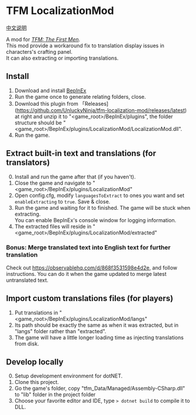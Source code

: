# TFM LocalizationMod
[中文说明](./README_SCH.md)

A mod for [*TFM: The First Men*](https://store.steampowered.com/app/700820/).  
This mod provide a workaround fix to translation display issues in characters's crafting panel.  
It can also extracting or importing translations.

## Install
1. Download and install [BepInEx](https://github.com/BepInEx/BepInEx/releases/latest)
2. Run the game once to generate relating folders, close.
3. Download this plugin from 「Releases](https://github.com/UnluckyNinja/tfm-localization-mod/releases/latest) at right and unzip it to "<game_root>/BepInEx/plugins", the folder structure should be "<game_root>/BepInEx/plugins/LocalizationMod/LocalizationMod.dll".
4. Run the game.

## Extract built-in text and translations (for translators)
0. Install and run the game after that (if you haven't).
1. Close the game and navigate to "<game_root>/BepInEx/plugins/LocalizationMod"
2. Open config.cfg, modify `languagesToExtract` to ones you want and set `enableExtracting` to `true`. Save & close.
3. Run the game and waiting for it to finished. The game will be stuck when extracting.  
  You can enable BepInEx's console window for logging information.
4. The extracted files will reside in "<game_root>/BepInEx/plugins/LocalizationMod/extracted"

### Bonus: Merge translated text into English text for further translation 
Check out https://observablehq.com/d/868f3531598e4d2e, and follow instructions.
You can do it when the game updated to merge latest untranslated text.

## Import custom translations files (for players)
1. Put translations in "<game_root>/BepInEx/plugins/LocalizationMod/langs" 
2. Its path should be exactly the same as when it was extracted, but in "langs" folder rather than "extracted".
3. The game will have a little longer loading time as injecting translations from disk.

## Develop locally
0. Setup development environment for dotNET.
1. Clone this project.
2. Go the game's folder, copy "tfm_Data/Managed/Assembly-CSharp.dll" to "lib" folder in the project folder
3. Choose your favorite editor and IDE, type `> dotnet build` to compile it to DLL.